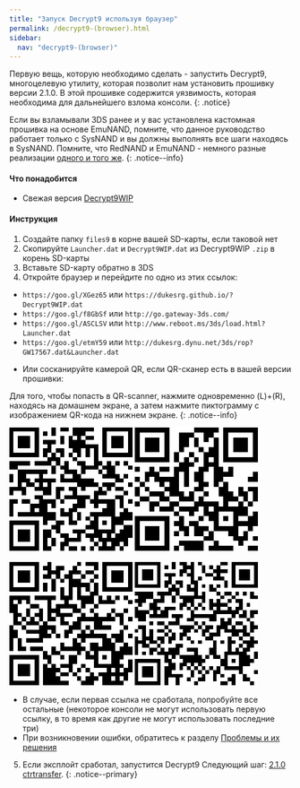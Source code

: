 ```yaml
---
title: "Запуск Decrypt9 используя браузер"
permalink: /decrypt9-(browser).html
sidebar:
  nav: "decrypt9-(browser)"
---
```


Первую вещь, которую необходимо сделать - запустить Decrypt9, многоцелевую утилиту, которая позволит нам установить прошивку версии 2.1.0. В этой прошивке содержится уязвимость, которая необходима для дальнейшего взлома консоли.
{: .notice}

Если вы взламывали 3DS ранее и у вас установлена кастомная прошивка на основе EmuNAND, помните, что данное руководство работает только с SysNAND и вы должны выполнять все шаги находясь в SysNAND. Помните, что RedNAND и EmuNAND - немного разные реализации [одного и того же](http://3dbrew.org/wiki/NAND_Redirection).
{: .notice--info}

#### <a name="what_need" />Что понадобится

* Свежая версия [Decrypt9WIP](https://github.com/d0k3/Decrypt9WIP/releases/latest)

#### <a name="instructions" />Инструкция

1. Создайте папку `files9` в корне вашей SD-карты, если таковой нет
2. Скопируйте `Launcher.dat` и `Decrypt9WIP.dat` из Decrypt9WIP `.zip` в корень SD-карты
3. Вставьте SD-карту обратно в 3DS
4. Откройте браузер и перейдите по одно из этих ссылок:

  + `https://goo.gl/XGez65` или `https://dukesrg.github.io/?Decrypt9WIP.dat`
  + `https://goo.gl/f8GbSf` или `http://go.gateway-3ds.com/`
  + `https://goo.gl/ASCLSV` или `http://www.reboot.ms/3ds/load.html?Launcher.dat`
  + `https://goo.gl/etmY59` или `http://dukesrg.dynu.net/3ds/rop?GW17567.dat&Launcher.dat`
 
* Или сосканируйте камерой QR, если QR-сканер есть в вашей версии прошивки:

Для того, чтобы попасть в QR-scanner, нажмите одновременно (L)+(R), находясь на домашнем экране, а затем нажмите пиктограмму с изображением QR-кода на нижнем экране.
{: .notice--info}

![dukesrg.github.io](images/QR/dukeGithub.png)        ![go.gateway-3ds.com](images/QR/gateway.png)<br><br>![reboot.ms](images/QR/goReboot.png)        ![dukesrg.dynu.net](images/QR/dukeDynu.png) 
  
  + В случае, если первая ссылка не сработала, попробуйте все остальные (некоторое консоли не могут использовать первую ссылку, в то время как другие не могут использовать последние три)
  + При возникновении ошибки, обратитесь к разделу [Проблемы и их решения](troubleshooting#ts_browser)

5. Если эксплойт сработал, запустится Decrypt9
Следующий шаг: [2.1.0 ctrtransfer](2.1.0-ctrtransfer).
{: .notice--primary}